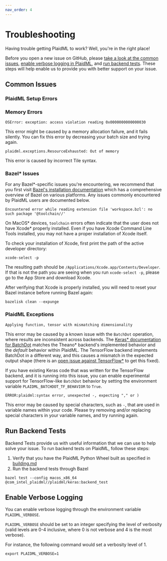 ```yaml
---
nav_order: 4
---
```


# Troubleshooting

Having trouble getting PlaidML to work? Well, you're in the right place!

Before you open a new issue on GitHub, please
[take a look at the common issues](#common-issues),
[enable verbose logging in PlaidML](#enable-verbose-logging), and
[run backend tests](#run-backend-tests). These steps will help enable us to
provide you with better support on your issue.

## Common Issues

### PlaidML Setup Errors

### Memory Errors

```
OSError: exception: access violation reading 0x0000000000000030
```

This error might be caused by a memory allocation failure, and it fails
silently. You can fix this error by decreasing your batch size and trying again.

```
plaidml.exceptions.ResourceExhausted: Out of memory
``` 

This error is caused by incorrect Tile syntax.

### Bazel\* Issues

For any Bazel\*-specific issues you're encountering, we recommend that you first
visit [Bazel's installation
documentation](https://docs.bazel.build/versions/master/install.html) which has
a comprehensive overview of Bazel on various platforms. Any issues commonly
encountered by PlaidML users are documented below.

```
Encountered error while reading extension file 'workspace.bzl': no such package '@toolchain//'
```

On MacOS\* devices, `toolchain` errors often indicate that the user does not have
Xcode\* properly installed. Even if you have Xcode Command Line Tools installed,
you may not have a proper installation of Xcode itself.

To check your installation of Xcode, first print the path of the active
developer directory:

```
xcode-select -p
```

The resulting path should be `/Applications/Xcode.app/Contents/Developer`. If
that is not the path you are seeing when you run `xcode-select -p`, please go to
the App Store and download Xcode.

After verifying that Xcode is properly installed, you will need to reset your
Bazel instance before running Bazel again:

```
bazelisk clean --expunge
```

### PlaidML Exceptions

```
Applying function, tensor with mismatching dimensionality
```

This error may be caused by a known issue with the `BatchDot` operation, where 
results are inconsistent across backends. The [Keras\* documentation for 
BatchDot](https://keras.io/backend/#batch_dot) matches the Theano\* backend's 
implemented behavior and the _default_ behavior within PlaidML. The TensorFlow 
backend implements BatchDot in a different way, and this causes a mismatch in 
the expected output shape (there is an [open issue against 
TensorFlow\*](https://github.com/tensorflow/tensorflow/issues/30846) to get this 
fixed).

If you have existing Keras code that was written for the TensorFlow backend, 
and it is running into this issue, you can enable experimental support for 
TensorFlow-like `BatchDot` behavior by setting the environment variable 
`PLAIDML_BATCHDOT_TF_BEHAVIOR` to `True`.

```
ERROR:plaidml:syntax error, unexpected -, expecting "," or )
```

This error may be caused by special characters, such as `-`, that are used in
variable names within your code. Please try removing and/or replacing special
characters in your variable names, and try running again.

## Run Backend Tests

Backend Tests provide us with useful information that we can use to help solve
your issue. To run backend tests on PlaidML, follow these steps:

1. Verify that you have the PlaidML Python Wheel built as specified in
[building.md](building.md)
1. Run the backend tests through Bazel
```
bazel test --config macos_x86_64 @com_intel_plaidml//plaidml/keras:backend_test
```

## Enable Verbose Logging

You can enable verbose logging through the environment variable
`PLAIDML_VERBOSE`.

`PLAIDML_VERBOSE` should be set to an integer specifying the level of verbosity
(valid levels are 0-4 inclusive, where 0 is not verbose and 4 is the most
verbose).

For instance, the following command would set a verbosity level of 1.

```
export PLAIDML_VERBOSE=1
```
